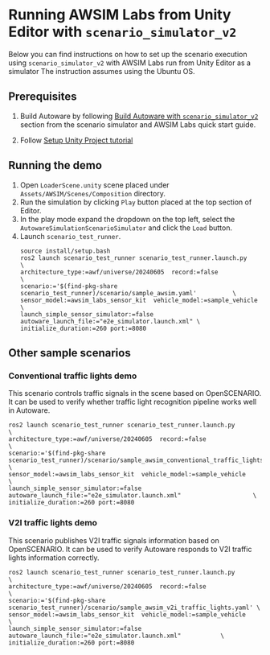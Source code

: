 # Running AWSIM Labs from Unity Editor with `scenario_simulator_v2`

Below you can find instructions on how to set up the scenario execution using `scenario_simulator_v2` with AWSIM Labs run from Unity Editor as a simulator
The instruction assumes using the Ubuntu OS.

## Prerequisites
1. Build Autoware by following [Build Autoware with `scenario_simulator_v2`](https://autowarefoundation.github.io/AWSIM-Labs/main/GettingStarted/UsingOpenSCENARIO) section from the scenario simulator and AWSIM Labs quick start guide.

2. Follow [Setup Unity Project tutorial](../../../GettingStarted/SetupUnityProject/index.md)

## Running the demo

1. Open `LoaderScene.unity` scene placed under `Assets/AWSIM/Scenes/Composition` directory.
2. Run the simulation by clicking `Play` button placed at the top section of Editor.
3. In the play mode expand the dropdown on the top left, select the `AutowareSimulationScenarioSimulator` and click the `Load` button.
4. Launch `scenario_test_runner`.
   ```
   source install/setup.bash
   ros2 launch scenario_test_runner scenario_test_runner.launch.py                        \
   architecture_type:=awf/universe/20240605  record:=false                                \
   scenario:='$(find-pkg-share scenario_test_runner)/scenario/sample_awsim.yaml'          \
   sensor_model:=awsim_labs_sensor_kit  vehicle_model:=sample_vehicle                     \
   launch_simple_sensor_simulator:=false autoware_launch_file:="e2e_simulator.launch.xml" \
   initialize_duration:=260 port:=8080
   ```
## Other sample scenarios

### Conventional traffic lights demo

This scenario controls traffic signals in the scene based on OpenSCENARIO. It can be used to verify whether traffic light recognition pipeline works well in Autoware.

```
ros2 launch scenario_test_runner scenario_test_runner.launch.py                                           \
architecture_type:=awf/universe/20240605  record:=false                                                   \
scenario:='$(find-pkg-share scenario_test_runner)/scenario/sample_awsim_conventional_traffic_lights.yaml' \
sensor_model:=awsim_labs_sensor_kit  vehicle_model:=sample_vehicle                                        \
launch_simple_sensor_simulator:=false autoware_launch_file:="e2e_simulator.launch.xml"                    \
initialize_duration:=260 port:=8080
```

### V2I traffic lights demo

This scenario publishes V2I traffic signals information based on OpenSCENARIO. It can be used to verify Autoware responds to V2I traffic lights information correctly.

```
ros2 launch scenario_test_runner scenario_test_runner.launch.py                                  \
architecture_type:=awf/universe/20240605  record:=false                                          \
scenario:='$(find-pkg-share scenario_test_runner)/scenario/sample_awsim_v2i_traffic_lights.yaml' \
sensor_model:=awsim_labs_sensor_kit  vehicle_model:=sample_vehicle                               \
launch_simple_sensor_simulator:=false autoware_launch_file:="e2e_simulator.launch.xml"           \
initialize_duration:=260 port:=8080
```
